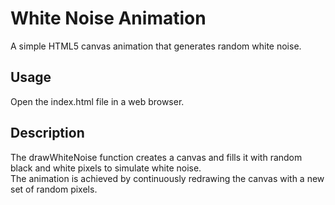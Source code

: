# White Noise Animation

A simple HTML5 canvas animation that generates random white noise.

## Usage
Open the index.html file in a web browser.

## Description
The drawWhiteNoise function creates a canvas and fills it with random black and white pixels to simulate white noise.  
The animation is achieved by continuously redrawing the canvas with a new set of random pixels.
